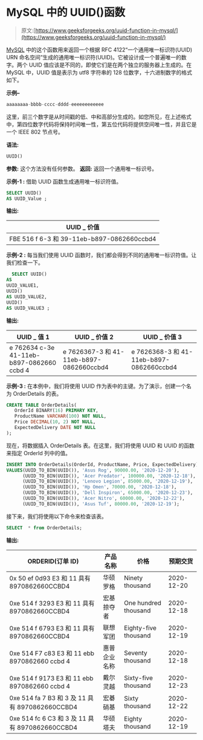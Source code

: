 # MySQL 中的 UUID()函数

> 原文:[https://www.geeksforgeeks.org/uuid-function-in-mysql/](https://www.geeksforgeeks.org/uuid-function-in-mysql/)

[MySQL](https://www.geeksforgeeks.org/mysql-common-mysql-queries/) 中的这个函数用来返回一个根据 RFC 4122“一个通用唯一标识符(UUID) URN 命名空间”生成的通用唯一标识符(UUID)。它被设计成一个普遍唯一的数字。两个 UUID 值应该是不同的，即使它们是在两个独立的服务器上生成的。在 MySQL 中，UUID 值是表示为 utf8 字符串的 128 位数字，十六进制数字的格式如下。

**示例–**

```sql
aaaaaaaa-bbbb-cccc-dddd-eeeeeeeeeeee

```

这里，前三个数字是从时间戳的低、中和高部分生成的。如您所见，在上述格式中，第四位数字代码将保持时间唯一性，第五位代码将提供空间唯一性，并且它是一个 IEEE 802 节点号。

**语法:**

```sql
UUID()
```

**参数:**
这个方法没有任何参数。
**返回:**
返回一个通用唯一标识号。

**示例-1 :**
借助 UUID 函数生成通用唯一标识符值。

```sql
SELECT UUID() 
AS UUID_Value ;
```

**输出:**

| UUID _ 价值 |
| --- |
| FBE 516 f 6-3 和 39-11eb-b897-0862660ccbd4 |

**示例-2 :**
每当我们使用 UUID 函数时，我们都会得到不同的通用唯一标识符值。让我们检查一下。

```sql
  SELECT UUID() 
AS  
UUID_VALUE1, 
UUID() 
AS UUID_VALUE2, 
UUID() 
AS UUID_VALUE3 ;
```

**输出:**

| UUID _ 值 1 | UUID _ 价值 2 | UUID _ 价值 3 |
| --- | --- | --- |
| e 762634 c-3e 41-11eb- b897-0862660 ccbd 4 | e 7626367-3 和 41-11eb-b897-0862660ccbd4 | e 7626368-3 和 41-11eb-b897-0862660ccbd4 |

**示例-3 :**
在本例中，我们将使用 UUID 作为表中的主键。为了演示，创建一个名为 OrderDetails 的表。

```sql
CREATE TABLE OrderDetails(
   OrderId BINARY(16) PRIMARY KEY,
   ProductName VARCHAR(100) NOT NULL,
   Price DECIMAL(10, 2) NOT NULL,
   ExpectedDelivery DATE NOT NULL
);

```

现在，将数据插入 OrderDetails 表。在这里，我们将使用 UUID 和 UUID 的函数来指定 OrderId 列中的值。

```sql
INSERT INTO OrderDetails(OrderId, ProductName, Price, ExpectedDelivery)
VALUES(UUID_TO_BIN(UUID()), 'Asus Rog', 90000.00, '2020-12-20'),
      (UUID_TO_BIN(UUID()), 'Acer Predator', 100000.00, '2020-12-18'),
      (UUID_TO_BIN(UUID()), 'Lenovo Legion', 85000.00, '2020-12-19'),
      (UUID_TO_BIN(UUID()), 'Hp Omen', 70000.00, '2020-12-18'),
      (UUID_TO_BIN(UUID()), 'Dell Inspiron', 65000.00, '2020-12-23'),
      (UUID_TO_BIN(UUID()), 'Acer Nitro', 60000.00, '2020-12-22'),
      (UUID_TO_BIN(UUID()), 'Asus Tuf', 80000.00, '2020-12-19');
```

接下来，我们将使用以下命令来检查该表。

```sql
SELECT  * from OrderDetails;
```

**输出:**

| ORDERID(订单 ID) | 产品名称 | 价格 | 预期交货 |
| --- | --- | --- | --- |
| 0x 50 ef 0d93 E3 和 11 具有 8970862660CCBD4 | 华硕罗格 | Ninety thousand | 2020-12-20 |
| 0xe 514 f 3293 E3 和 11 具有 8970862660CCBD4 | 宏基掠夺者 | One hundred thousand | 2020-12-18 |
| 0xe 514 f 6793 E3 和 11 具有 8970862660CCBD4 | 联想军团 | Eighty-five thousand | 2020-12-19 |
| 0xe 514 F7 c83 E3 和 11 ebb 8970862660 ccbd 4 | 惠普企业名称 | Seventy thousand | 2020-12-18 |
| 0xe 514 f 9173 E3 和 11 ebb 8970862660 ccbd 4 | 戴尔灵越 | Sixty-five thousand | 2020-12-23 |
| 0xe 514 fa 7 B3 和 3 及 11 具有 8970862660CCBD4 | 宏碁硝基 | Sixty thousand | 2020-12-22 |
| 0xe 514 fc 6 C3 和 3 及 11 具有 8970862660CCBD4 | 华硕塔夫 | Eighty thousand | 2020-12-19 |